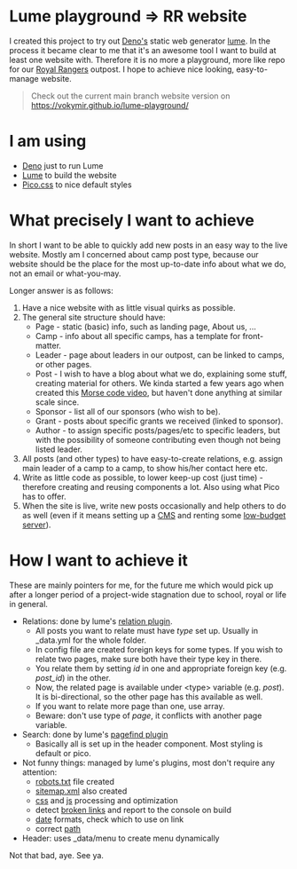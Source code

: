 # Lume playground => RR website
I created this project to try out [Deno's](https://deno.com/) static web generator [lume](https://lume.land/).
In the process it became clear to me that it's an awesome tool I want to build at least one website with. 
Therefore it is no more a playground, more like repo for our [Royal Rangers](https://www.royalrangers.cz/) outpost. I hope to achieve nice looking, easy-to-manage website.

> Check out the current main branch website version on https://vokymir.github.io/lume-playground/

# I am using
- [Deno](https://deno.com/) just to run Lume
- [Lume](https://lume.land/) to build the website
- [Pico.css](https://picocss.com/) to nice default styles

# What precisely I want to achieve
In short I want to be able to quickly add new posts in an easy way to the live website. Mostly am I concerned about camp post type, because our website should be the place for the most up-to-date info about what we do, not an email or what-you-may.

Longer answer is as follows:
1. Have a nice website with as little visual quirks as possible.
2. The general site structure should have:
   - Page - static (basic) info, such as landing page, About us, ...
   - Camp - info about all specific camps, has a template for front-matter.
   - Leader - page about leaders in our outpost, can be linked to camps, or other pages.
   - Post - I wish to have a blog about what we do, explaining some stuff, creating material for others. We kinda started a few years ago when created this [Morse code video](https://youtu.be/gLCsvdRocow?si=3prBYB9WAZwf3DAS), but haven't done anything at similar scale since.
   - Sponsor - list all of our sponsors (who wish to be).
   - Grant - posts about specific grants we received (linked to sponsor).
   - Author - to assign specific posts/pages/etc to specific leaders, but with the possibility of someone contributing even though not being listed leader.
3. All posts (and other types) to have easy-to-create relations, e.g. assign main leader of a camp to a camp, to show his/her contact here etc.
4. Write as little code as possible, to lower keep-up cost (just time) - therefore creating and reusing components a lot. Also using what Pico has to offer.
5. When the site is live, write new posts occasionally and help others to do as well (even if it means setting up a [CMS](https://lume.land/cms/) and renting some [low-budget server](https://docs.oracle.com/en-us/iaas/Content/FreeTier/freetier_topic-Always_Free_Resources.htm)).

# How I want to achieve it
These are mainly pointers for me, for the future me which would pick up after a longer period of a project-wide stagnation due to school, royal or life in general.
- Relations: done by lume's [relation plugin](https://lume.land/plugins/relations/).
  - All posts you want to relate must have *type* set up. Usually in _data.yml for the whole folder.
  - In config file are created foreign keys for some types. If you wish to relate two pages, make sure both have their type key in there.
  - You relate them by setting *id* in one and appropriate foreign key (e.g. *post_id*) in the other. 
  - Now, the related page is available under \<type\> variable (e.g. *post*). It is bi-directional, so the other page has this available as well.
  - If you want to relate more page than one, use array.
  - Beware: don't use type of *page*, it conflicts with another page variable.
- Search: done by lume's [pagefind plugin](https://lume.land/plugins/pagefind/)
  - Basically all is set up in the header component. Most styling is default or pico.
- Not funny things: managed by lume's plugins, most don't require any attention:
  - [robots.txt](https://lume.land/plugins/robots/) file created
  - [sitemap.xml](https://lume.land/plugins/sitemap/) also created
  - [css](https://lume.land/plugins/lightningcss/) and [js](https://lume.land/plugins/esbuild/) processing and optimization
  - detect [broken links](https://lume.land/plugins/check_urls/) and report to the console on build
  - [date](https://lume.land/plugins/date/) formats, check which to use on link
  - correct [path](https://lume.land/plugins/base_path/)
- Header: uses _data/menu to create menu dynamically

Not that bad, aye. See ya.